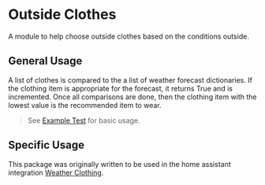 # Outside Clothes

A module to help choose outside clothes based on the conditions outside.

## General Usage

A list of clothes is compared to the a list of weather forecast dictionaries. If
the clothing item is appropriate for the forecast, it returns True and is
incremented. Once all comparisons are done, then the clothing item with the
lowest value is the recommended item to wear.

> See [Example Test](https://github.com/duncanvanzyl/weather-clothing/blob/main/tests/test_example.py) for basic usage.

## Specific Usage

This package was originally written to be used in the home assistant integration
[Weather Clothing](https://github.com/duncanvanzyl/hass-weather-clothing).

